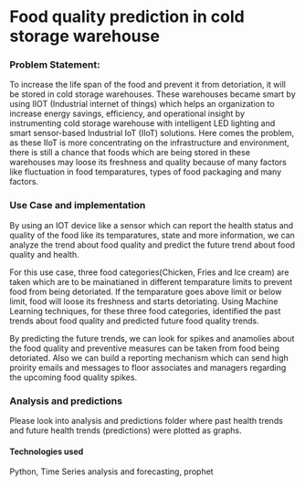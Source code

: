 # Food quality prediction in cold storage warehouse


### Problem Statement:
To increase the life span of the food and prevent it from detoriation, it will be stored in cold storage warehouses. These warehouses became smart by using IIOT (Industrial internet of things) which helps an organization to increase energy savings, efficiency, and operational insight by instrumenting cold storage warehouse with intelligent LED lighting and smart sensor-based Industrial IoT (IIoT) solutions. Here comes the problem, as these IIoT is more concentrating on the infrastructure and environment, there is still a chance that foods which are being stored in these warehouses may loose its freshness and quality because of many factors like fluctuation in food temparatures, types of food packaging and many factors. 


### Use Case and implementation
By using an IOT device like a sensor which can report the health status and quality of the food like its temparatures, state and more information, we can analyze the trend about food quality and predict the future trend about food quality and health.

For this use case, three food categories(Chicken, Fries and Ice cream) are taken which are to be mainatianed in different temparature limits to prevent food from being detoriated. If the temparature goes above limit or below limit, food will loose its freshness and starts detoriating. Using Machine Learning techniques, for these three food categories, identified the past trends about food quality and predicted future food quality trends.

By predicting the future trends, we can look for spikes and anamolies about the food quality and preventive measures can be taken from food being detoriated. Also we can build a reporting mechanism which can send high proirity emails and messages to floor associates and managers regarding the upcoming food quality spikes.

### Analysis and predictions
Please look into analysis and predictions folder where past health trends and future health trends (predictions) were plotted as graphs.

#### Technologies used
Python, Time Series analysis and forecasting, prophet



